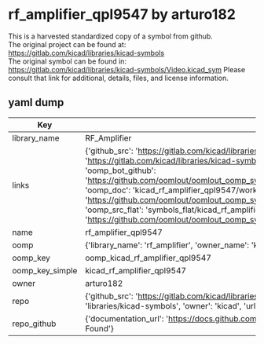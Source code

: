 # rf_amplifier_qpl9547 by arturo182  
This is a harvested standardized copy of a symbol from github.  
The original project can be found at:  
https://gitlab.com/kicad/libraries/kicad-symbols  
The original symbol can be found in:
https://gitlab.com/kicad/libraries/kicad-symbols/Video.kicad_sym
Please consult that link for additional, details, files, and license information.  
## yaml dump  
| Key | Value |  
| --- | --- |  
| library_name | RF_Amplifier |  
| links | {'github_src': 'https://gitlab.com/kicad/libraries/kicad-symbols/Video.kicad_sym', 'github_src_repo': 'https://gitlab.com/kicad/libraries/kicad-symbols', 'oomp_bot': 'kicad_rf_amplifier_qpl9547/working', 'oomp_bot_github': 'https://github.com/oomlout/oomlout_oomp_symbol_bot/tree/main/kicad_rf_amplifier_qpl9547/working', 'oomp_doc': 'kicad_rf_amplifier_qpl9547/working', 'oomp_doc_github': 'https://github.com/oomlout/oomlout_oomp_symbol_doc/tree/main/kicad_rf_amplifier_qpl9547/working', 'oomp_src_flat': 'symbols_flat/kicad_rf_amplifier_qpl9547/working', 'oomp_src_flat_github': 'https://github.com/oomlout/oomlout_oomp_symbol_src/tree/main/kicad_rf_amplifier_qpl9547/working'} |  
| name | rf_amplifier_qpl9547 |  
| oomp | {'library_name': 'rf_amplifier', 'owner_name': 'kicad', 'symbol_name': 'rf_amplifier_qpl9547'} |  
| oomp_key | oomp_kicad_rf_amplifier_qpl9547 |  
| oomp_key_simple | kicad_rf_amplifier_qpl9547 |  
| owner | arturo182 |  
| repo | {'github_src': 'https://gitlab.com/kicad/libraries/kicad-symbols/Video.kicad_sym', 'name': 'libraries/kicad-symbols', 'owner': 'kicad', 'url': 'https://gitlab.com/kicad/libraries/kicad-symbols'} |  
| repo_github | {'documentation_url': 'https://docs.github.com/rest/repos/repos#get-a-repository', 'message': 'Not Found'} |  

